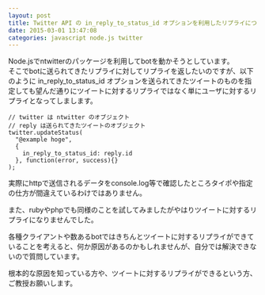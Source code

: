 ```yaml
---
layout: post
title: Twitter API の in_reply_to_status_id オプションを利用したリプライについて
date: 2015-03-01 13:47:08
categories: javascript node.js twitter
---
```

<p>Node.jsでntwitterのパッケージを利用してbotを動かそうとしています。<br>
そこでbotに送られてきたリプライに対してリプライを返したいのですが、以下のように in_reply_to_status_id オプションを送られてきたツイートのものを指定しても望んだ通りにツイートに対するリプライではなく単にユーザに対するリプライとなってしまします。</p>

<pre><code>// twitter は ntwitter のオブジェクト
// reply は送られてきたツイートのオブジェクト
twitter.updateStatus(
  "@example hoge",
  {
    in_reply_to_status_id: reply.id
  }, function(error, success){}
);
</code></pre>

<p>実際にhttpで送信されるデータをconsole.log等で確認したところタイポや指定の仕方が間違えているわけではありません。</p>

<p>また、rubyやphpでも同様のことを試してみましたがやはりツイートに対するリプライになりませんでした。</p>

<p>各種クライアントや数あるbotではきちんとツイートに対するリプライができていることを考えると、何か原因があるのかもしれませんが、自分では解決できないので質問しています。</p>

<p>根本的な原因を知っている方や、ツイートに対するリプライができるという方、ご教授お願いします。</p>
